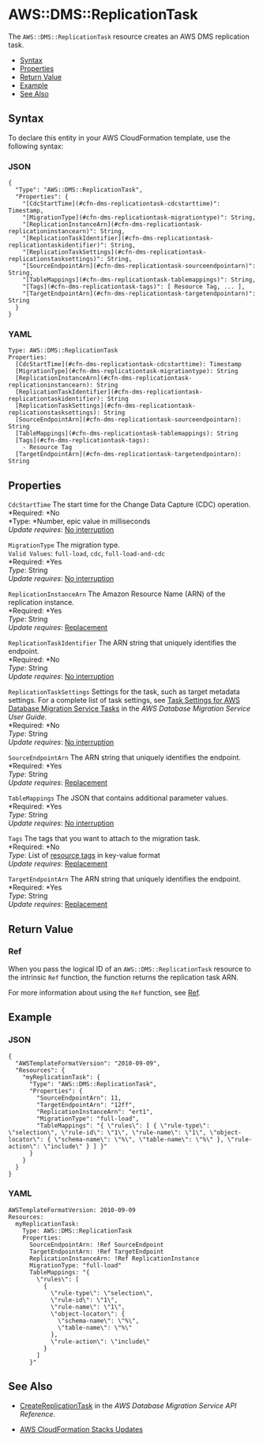 # AWS::DMS::ReplicationTask<a name="aws-resource-dms-replicationtask"></a>

The `AWS::DMS::ReplicationTask` resource creates an AWS DMS replication task\.


+ [Syntax](#aws-resource-dms-replicationtask-syntax)
+ [Properties](#aws-resource-dms-replicationtask-prop)
+ [Return Value](#w3ab2c21c10d332c11)
+ [Example](#aws-resource-dms-replicationtask-example)
+ [See Also](#w3ab2c21c10d332c15)

## Syntax<a name="aws-resource-dms-replicationtask-syntax"></a>

To declare this entity in your AWS CloudFormation template, use the following syntax:

### JSON<a name="aws-resource-dms-replicationtask-syntax.json"></a>

```
{
  "Type": "AWS::DMS::ReplicationTask",
  "Properties": {
    "[CdcStartTime](#cfn-dms-replicationtask-cdcstarttime)": Timestamp,
    "[MigrationType](#cfn-dms-replicationtask-migrationtype)": String,
    "[ReplicationInstanceArn](#cfn-dms-replicationtask-replicationinstancearn)": String,
    "[ReplicationTaskIdentifier](#cfn-dms-replicationtask-replicationtaskidentifier)": String,
    "[ReplicationTaskSettings](#cfn-dms-replicationtask-replicationstasksettings)": String,
    "[SourceEndpointArn](#cfn-dms-replicationtask-sourceendpointarn)": String,
    "[TableMappings](#cfn-dms-replicationtask-tablemappings)": String,
    "[Tags](#cfn-dms-replicationtask-tags)": [ Resource Tag, ... ],
    "[TargetEndpointArn](#cfn-dms-replicationtask-targetendpointarn)": String
  }
}
```

### YAML<a name="aws-resource-dms-replicationtask-syntax.yaml"></a>

```
Type: AWS::DMS::ReplicationTask
Properties:
  [CdcStartTime](#cfn-dms-replicationtask-cdcstarttime): Timestamp
  [MigrationType](#cfn-dms-replicationtask-migrationtype): String
  [ReplicationInstanceArn](#cfn-dms-replicationtask-replicationinstancearn): String
  [ReplicationTaskIdentifier](#cfn-dms-replicationtask-replicationtaskidentifier): String
  [ReplicationTaskSettings](#cfn-dms-replicationtask-replicationstasksettings): String
  [SourceEndpointArn](#cfn-dms-replicationtask-sourceendpointarn): String
  [TableMappings](#cfn-dms-replicationtask-tablemappings): String
  [Tags](#cfn-dms-replicationtask-tags): 
    - Resource Tag
  [TargetEndpointArn](#cfn-dms-replicationtask-targetendpointarn): String
```

## Properties<a name="aws-resource-dms-replicationtask-prop"></a>

`CdcStartTime`  <a name="cfn-dms-replicationtask-cdcstarttime"></a>
The start time for the Change Data Capture \(CDC\) operation\.  
*Required: *No  
*Type: *Number, epic value in milliseconds  
*Update requires*: [No interruption](using-cfn-updating-stacks-update-behaviors.md#update-no-interrupt)

`MigrationType`  <a name="cfn-dms-replicationtask-migrationtype"></a>
The migration type\.  
`Valid Values`: `full-load`, `cdc`, `full-load-and-cdc`  
*Required: *Yes  
*Type*: String  
*Update requires*: [No interruption](using-cfn-updating-stacks-update-behaviors.md#update-no-interrupt)

`ReplicationInstanceArn`  <a name="cfn-dms-replicationtask-replicationinstancearn"></a>
The Amazon Resource Name \(ARN\) of the replication instance\.  
*Required: *Yes  
*Type*: String  
*Update requires*: [Replacement](using-cfn-updating-stacks-update-behaviors.md#update-replacement)

`ReplicationTaskIdentifier`  <a name="cfn-dms-replicationtask-replicationtaskidentifier"></a>
The ARN string that uniquely identifies the endpoint\.  
*Required: *No  
*Type*: String  
*Update requires*: [No interruption](using-cfn-updating-stacks-update-behaviors.md#update-no-interrupt)

`ReplicationTaskSettings`  <a name="cfn-dms-replicationtask-replicationstasksettings"></a>
Settings for the task, such as target metadata settings\. For a complete list of task settings, see [Task Settings for AWS Database Migration Service Tasks](http://docs.aws.amazon.com/dms/latest/userguide/CHAP_Tasks.CustomizingTasks.TaskSettings.html) in the *AWS Database Migration Service User Guide*\.  
*Required: *No  
*Type*: String  
*Update requires*: [No interruption](using-cfn-updating-stacks-update-behaviors.md#update-no-interrupt) 

`SourceEndpointArn`  <a name="cfn-dms-replicationtask-sourceendpointarn"></a>
The ARN string that uniquely identifies the endpoint\.  
*Required: *Yes  
*Type*: String  
*Update requires*: [Replacement](using-cfn-updating-stacks-update-behaviors.md#update-replacement)

`TableMappings`  <a name="cfn-dms-replicationtask-tablemappings"></a>
The JSON that contains additional parameter values\.  
*Required: *Yes  
*Type*: String  
*Update requires*: [No interruption](using-cfn-updating-stacks-update-behaviors.md#update-no-interrupt)

`Tags`  <a name="cfn-dms-replicationtask-tags"></a>
The tags that you want to attach to the migration task\.  
*Required: *No  
*Type*: List of [resource tags](aws-properties-resource-tags.md) in key\-value format  
*Update requires*: [Replacement](using-cfn-updating-stacks-update-behaviors.md#update-replacement) 

`TargetEndpointArn`  <a name="cfn-dms-replicationtask-targetendpointarn"></a>
The ARN string that uniquely identifies the endpoint\.  
*Required: *Yes  
*Type*: String  
*Update requires*: [Replacement](using-cfn-updating-stacks-update-behaviors.md#update-replacement)

## Return Value<a name="w3ab2c21c10d332c11"></a>

### Ref<a name="w3ab2c21c10d332c11b2"></a>

When you pass the logical ID of an `AWS::DMS::ReplicationTask` resource to the intrinsic `Ref` function, the function returns the replication task ARN\.

For more information about using the `Ref` function, see [Ref](intrinsic-function-reference-ref.md)\.

## Example<a name="aws-resource-dms-replicationtask-example"></a>

### JSON<a name="aws-resource-dms-replicationtask-example.json"></a>

```
{
  "AWSTemplateFormatVersion": "2010-09-09",
  "Resources": {
    "myReplicationTask": {
      "Type": "AWS::DMS::ReplicationTask",
      "Properties": {
        "SourceEndpointArn": 11,
        "TargetEndpointArn": "12ff",
        "ReplicationInstanceArn": "ert1",
        "MigrationType": "full-load",
        "TableMappings": "{ \"rules\": [ { \"rule-type\": \"selection\", \"rule-id\": \"1\", \"rule-name\": \"1\", \"object-locator\": { \"schema-name\": \"%\", \"table-name\": \"%\" }, \"rule-action\": \"include\" } ] }"
      }
    }
  }
}
```

### YAML<a name="aws-resource-dms-replicationtask-example.yaml"></a>

```
AWSTemplateFormatVersion: 2010-09-09
Resources:
  myReplicationTask:
    Type: AWS::DMS::ReplicationTask
    Properties:
      SourceEndpointArn: !Ref SourceEndpoint
      TargetEndpointArn: !Ref TargetEndpoint
      ReplicationInstanceArn: !Ref ReplicationInstance
      MigrationType: "full-load"
      TableMappings: "{
        \"rules\": [
          {
            \"rule-type\": \"selection\",
            \"rule-id\": \"1\",
            \"rule-name\": \"1\",
            \"object-locator\": {
              \"schema-name\": \"%\",
              \"table-name\": \"%\"
            },
            \"rule-action\": \"include\"
          }
        ]
      }"
```

## See Also<a name="w3ab2c21c10d332c15"></a>

+ [CreateReplicationTask](http://docs.aws.amazon.com/dms/latest/APIReference/API_CreateReplicationTask.html) in the *AWS Database Migration Service API Reference*\.

+ [AWS CloudFormation Stacks Updates](using-cfn-updating-stacks.md)